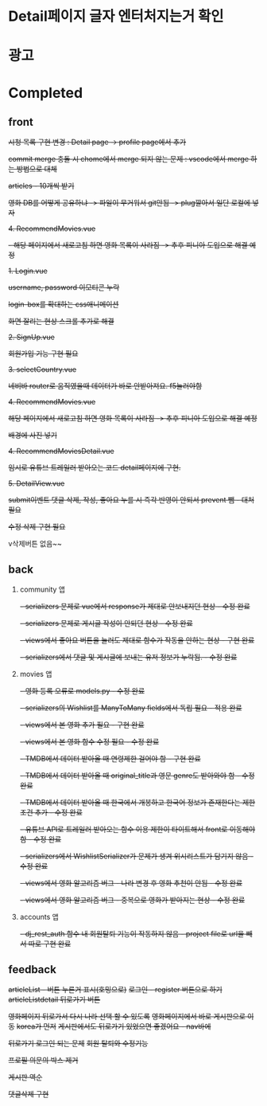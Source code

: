 # Detail페이지 글자 엔터처지는거 확인

# 광고

# Completed

## front

~~시청 목록 구현 변경 : Detail page -> profile page에서 추가~~

~~commit merge 충돌 시 chome에서 merge 되지 않는 문제 : vscode에서 merge 하는 방법으로 대체~~

~~articles - 10개씩 받기~~

~~영화 DB를 어떻게 공유하냐 -> 파일이 무거워서 git안됨 -> plug깔아서 일단 로컬에 넣자~~

~~4. RecommendMovies.vue~~

   ~~- 해당 페이지에서 새로고침 하면 영화 목록이 사라짐 -> 추후 피니아 도입으로 해결 예정~~

~~1. Login.vue~~

~~username, password 이모티콘 누락~~

~~login-box를 확대하는 css애니메이션~~

~~화면 잘리는 현상 스크롤 추가로 해결~~

~~2. SignUp.vue~~

~~회원가입 기능 구현 필요~~
  
~~3. selectCountry.vue~~

~~네비바 router로 움직였을때 데이터가 바로 안받아져요. f5눌러야함~~

~~4. RecommendMovies.vue~~

~~해당 페이지에서 새로고침 하면 영화 목록이 사라짐 -> 추후 피니아 도입으로 해결 예정~~

~~배경에 사진 넣기~~

~~4. RecommendMoviesDetail.vue~~

~~임시로 유튜브 트레일러 받아오는 코드 detail페이지에 구현.~~


~~5. DetailView.vue~~
  
~~submit이벤트 댓글 삭제, 작성, 좋아요 누를 시 즉각 반영이 안되서 prevent 뺌 - 대처 필요~~

~~수정 삭제 구현 필요~~

v삭제버튼 없음~~

## back

   1. community 앱

      ~~- serializers 문제로 vue에서 response가 제대로 안보내지던 현상 - 수정 완료~~

      ~~- serializers 문제로 게시글 작성이 안되던 현상 - 수정 완료~~

      ~~- views에서 좋아요 버튼을 눌러도 제대로 함수가 작동을 안하는 현상 - 구현 완료~~

      ~~- serializers에서 댓글 및 게시글에 보내는 유저 정보가 누락됨. - 수정 완료~~

   2. movies 앱

      ~~- 영화 등록 오류로 models.py - 수정 완료~~

      ~~- serializers의 Wishlist를 ManyToMany fields에서 독립 필요 - 적용 완료~~

      ~~- views에서 본 영화 추가 필요 - 구현 완료~~

      ~~- views에서 본 영화 함수 수정 필요 - 수정 완료~~

      ~~- TMDB에서 데이터 받아올 때 연령제한 걸어야 함 - 구현 완료~~

      ~~- TMDB에서 데이터 받아올 때 original_title과 영문 genre도 받아와야 함 - 수정 완료~~

      ~~- TMDB에서 데이터 받아올 때 한국에서 개봉하고 한국어 정보가 존재한다는 제한조건 추가 - 수정 완료~~

      ~~- 유튜브 API로 트레일러 받아오는 함수 이용 제한이 타이트해서 front로 이동해야 함 - 수정 완료~~

      ~~- serializers에서 WishlistSerializer가 문제가 생겨 위시리스트가 담기지 않음 - 수정 완료~~

      ~~- views에서 영화 알고리즘 버그 - 나라 변경 후 영화 추천이 안됨 - 수정 완료~~

      ~~- views에서 영화 알고리즘 버그 - 중복으로 영화가 받아지는 현상 - 수정 완료~~

   3. accounts 앱

      ~~- dj_rest_auth 함수 내 회원탈퇴 기능이 작동하지 않음 - project file로 url을 빼서 따로 구현 완료~~

## feedback

~~articleList - 버튼 누른거 표시(호밍으로)~~
~~로그인 - register 버튼으로 하기~~
~~articleListdetail 뒤로가기 버튼~~

~~영화페이지 뒤로가서 다시 나라 선택 할 수 있도록~~
~~영화페이지에서 바로 게시판으로 이동~~
~~korea가 먼저~~
~~게시판에서도 뒤로가기 있었으면 좋겠어요 - nav바에~~

~~뒤로가기 로그인 되는 문제~~
~~회원 탈퇴와 수정기능~~

~~프로필 의문의 박스 제거~~

~~게시판 역순~~

~~댓글삭제 구현~~